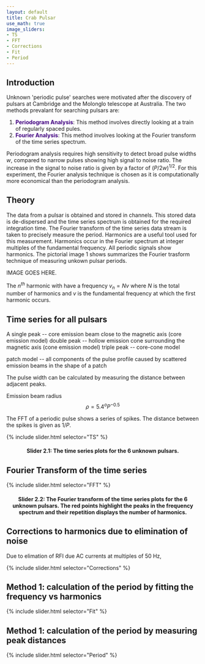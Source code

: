 ```yaml
---
layout: default
title: Crab Pulsar
use_math: true
image_sliders:
- TS
- FFT
- Corrections
- Fit
- Period
---
```


## Introduction

Unknown 'periodic pulse' searches were motivated after the discovery of pulsars at Cambridge and the Molonglo telescope at Australia. The two methods prevalant for searching pulsars are:
1. <span style="color: #400080"><b>Periodogram Analysis</b></span>: This method involves directly looking at a train of regularly spaced pules.
2. <span style="color: #400080"><b>Fourier Analysis</b></span>: 
This method involves looking at the Fourier transform of the time series spectrum.

Periodogram analysis requires high sensitivity to detect broad pulse widths $w$, compared to narrow pulses showing high signal to noise ratio. The increase in the signal to noise ratio is given by a factor of $(P/2w)^{1/2}$. For this experiment, the Fourier analysis technique is chosen as it is computationally more economical than the periodogram analysis. 

## Theory 

The data from a pulsar is obtained and stored in channels. This stored data is de-dispersed and the time series spectrum is obtained for the required integration time. The Fourier transform of the time series data stream is taken to precisely measure the period. Harmonics are a useful tool used for this measurement. Harmonics occur in the Fourier spectrum at integer multiples of the fundamental frequency. All periodic signals show harmonics. The pictorial image 1 shows summarizes the Fourier trasform technique of measuring unkown pulsar periods. 

IMAGE GOES HERE. 

The $n^{th}$ harmonic with have a frequency $v_n = Nv$ where $N$ is the total number of harmonics and $v$ is the fundamental frequency at which the first harmonic occurs.

## Time series for all pulsars

A single peak -- core emission beam close to the magnetic axis (core emission model)
double peak -- hollow emission cone surrounding the magnetic axis (cone emission model)
triple peak -- core-cone model

patch model -- all components of the pulse profile caused by scattered emission beams in the shape of a patch

The pulse width can be calculated by measuring the distance between adjacent peaks. 

Emission beam radius $$\rho = 5.4^o P^{-0.5}$$

The FFT of a periodic pulse shows a series of spikes. The distance between the spikes is given as $1/P$. 

<a name="slider-21"></a>

{% include slider.html selector="TS" %}


#### <center> <b> Slider 2.1</b>: The time series plots for the 6 unknown pulsars.</center> 

## Fourier Transform of the time series

<a name="slider-22"></a>

{% include slider.html selector="FFT" %}

#### <center> <b> Slider 2.2</b>: The Fourier transform of the time series plots for the 6 unknown pulsars. The red points highlight the peaks in the frequency spectrum and their repetition displays the number of harmonics.</center> 

## Corrections to harmonics due to elimination of noise

Due to elimation of RFI due AC currents at multiples of 50 Hz,  

<a name="slider-23"></a>

{% include slider.html selector="Corrections" %}

## Method 1: calculation of the period by fitting the frequency vs harmonics

<a name="slider-24"></a>

{% include slider.html selector="Fit" %}

## Method 1: calculation of the period by measuring peak distances

<a name="slider-25"></a>

{% include slider.html selector="Period" %}